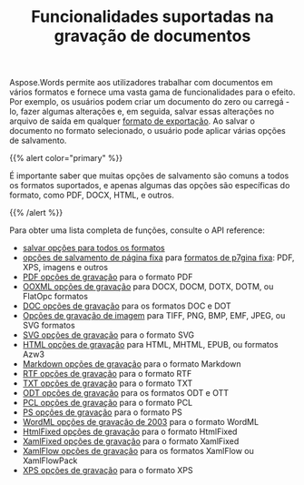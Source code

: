 ﻿---
title: Funcionalidades suportadas na gravação de documentos
second_title: Aspose.Words para Java
articleTitle: Funcionalidades suportadas na gravação de documentos
linktitle: Funcionalidades suportadas na gravação de documentos
description: "Salve um documento na maioria dos formatos populares e suporta muitos recursos Microsoft Word."
type: docs
weight: 30
url: /pt/java/supported-features-on-document-save/
timestamp: 2024-01-27-14-07-04
---

Aspose.Words permite aos utilizadores trabalhar com documentos em vários formatos e fornece uma vasta gama de funcionalidades para o efeito. Por exemplo, os usuários podem criar um documento do zero ou carregá - lo, fazer algumas alterações e, em seguida, salvar essas alterações no arquivo de saída em qualquer [formato de exportação](/words/java/supported-document-formats/). Ao salvar o documento no formato selecionado, o usuário pode aplicar várias opções de salvamento.

{{% alert color="primary" %}}

É importante saber que muitas opções de salvamento são comuns a todos os formatos suportados, e apenas algumas das opções são específicas do formato, como PDF, DOCX, HTML, e outros.

{{% /alert %}}

Para obter uma lista completa de funções, consulte o API reference:

- [salvar opções para todos os formatos](https://reference.aspose.com/words/java/com.aspose.words/saveoptions/)
- [opções de salvamento de página fixa](https://reference.aspose.com/words/java/com.aspose.words/fixedpagesaveoptions/) para [formatos de p7gina fixa](/words/java/converting-to-fixed-page-format/): PDF, XPS, imagens e outros
- [PDF opções de gravação](https://reference.aspose.com/words/java/com.aspose.words/pdfsaveoptions/) para o formato PDF
- [OOXML opções de gravação](https://reference.aspose.com/words/java/com.aspose.words/ooxmlsaveoptions/) para DOCX, DOCM, DOTX, DOTM, ou FlatOpc formatos
- [DOC opções de gravação](https://reference.aspose.com/words/java/com.aspose.words/docsaveoptions/) para os formatos DOC e DOT
- [Opções de gravação de imagem](https://reference.aspose.com/words/java/com.aspose.words/imagesaveoptions/) para TIFF, PNG, BMP, EMF, JPEG, ou SVG formatos
- [SVG opções de gravação](https://reference.aspose.com/words/java/com.aspose.words/svgsaveoptions/) para o formato SVG
- [HTML opções de gravação](https://reference.aspose.com/words/java/com.aspose.words/htmlsaveoptions/) para HTML, MHTML, EPUB, ou formatos Azw3
- [Markdown opções de gravação](https://reference.aspose.com/words/java/com.aspose.words/markdownsaveoptions/) para o formato Markdown
- [RTF opções de gravação](https://reference.aspose.com/words/java/com.aspose.words/rtfsaveoptions/) para o formato RTF
- [TXT opções de gravação](https://reference.aspose.com/words/java/com.aspose.words/txtsaveoptions/) para o formato TXT
- [ODT opções de gravação](https://reference.aspose.com/words/java/com.aspose.words/odtsaveoptions/) para os formatos ODT e OTT
- [PCL opções de gravação](https://reference.aspose.com/words/java/com.aspose.words/pclsaveoptions/) para o formato PCL
- [PS opções de gravação](https://reference.aspose.com/words/java/com.aspose.words/pssaveoptions/) para o formato PS
- [WordML opções de gravação de 2003](https://reference.aspose.com/words/java/com.aspose.words/wordml2003saveoptions/) para o formato WordML
- [HtmlFixed opções de gravação](https://reference.aspose.com/words/java/com.aspose.words/htmlfixedsaveoptions/) para o formato HtmlFixed
- [XamlFixed opções de gravação](https://reference.aspose.com/words/java/com.aspose.words/xamlfixedsaveoptions/) para o formato XamlFixed
- [XamlFlow opções de gravação](https://reference.aspose.com/words/java/com.aspose.words/xamlflowsaveoptions/) para os formatos XamlFlow ou XamlFlowPack
- [XPS opções de gravação](https://reference.aspose.com/words/java/com.aspose.words/xpssaveoptions/) para o formato XPS
